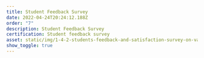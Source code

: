 ```yaml
---
title: Student Feedback Survey
date: 2022-04-24T20:24:12.188Z
order: "7"
description: Student Feedback Survey
certification: Student feedback survey
asset: static/img/1-4-2-students-feedback-and-satisfaction-survey-on-various-activities-conducted.pdf
show_toggle: true
---
```

